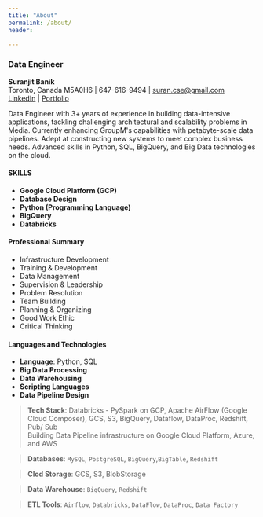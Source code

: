 ```yaml
---
title: "About"
permalink: /about/
header:

---
```


### Data Engineer
**Suranjit Banik**  
Toronto, Canada M5A0H6 | 647-616-9494 | [suran.cse@gmail.com](mailto:suran.cse@gmail.com)  
[LinkedIn](https://www.linkedin.com/in/suranjitbanik) | [Portfolio](https://mastermindlab.github.io/data-science/)

Data Engineer with 3+ years of experience in building data-intensive applications, tackling challenging architectural and scalability problems in Media. Currently enhancing GroupM's capabilities with petabyte-scale data pipelines. Adept at constructing new systems to meet complex business needs. Advanced skills in Python, SQL, BigQuery, and Big Data technologies on the cloud.

#### SKILLS

- **Google Cloud Platform (GCP)**
- **Database Design**
- **Python (Programming Language)**
- **BigQuery**
- **Databricks**

#### Professional Summary

- Infrastructure Development
- Training & Development
- Data Management
- Supervision & Leadership
- Problem Resolution
- Team Building
- Planning & Organizing
- Good Work Ethic
- Critical Thinking

#### Languages and Technologies

- **Language**: Python, SQL
- **Big Data Processing**
- **Data Warehousing**
- **Scripting Languages**
- **Data Pipeline Design**

> **Tech Stack**: Databricks - PySpark on GCP, Apache AirFlow (Google Cloud Composer), GCS, S3, BigQuery, Dataflow, DataProc, Redshift, Pub/ Sub  
> Building Data Pipeline infrastructure on Google Cloud Platform, Azure, and AWS  

> **Databases**: `MySQL`, `PostgreSQL`, `BigQuery`,`BigTable`, `Redshift`

> **Clod Storage**: GCS, S3, BlobStorage

> **Data Warehouse**: `BigQuery`, `Redshift`

> **ETL Tools**: `Airflow`, `Databricks`, `DataFlow`, `DataProc`, `Data Factory`
